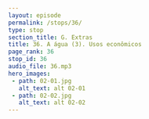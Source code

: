 ```yaml
---
layout: episode
permalink: /stops/36/
type: stop
section_title: G. Extras
title: 36. A água (3). Usos econômicos
page_rank: 36
stop_id: 36
audio_file: 36.mp3
hero_images:
 - path: 02-01.jpg
   alt_text: alt 02-01
 - path: 02-02.jpg
   alt_text: alt 02-02
---
```


